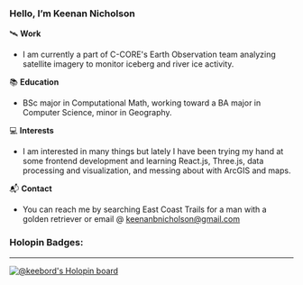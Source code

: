 ### Hello, I’m Keenan Nicholson

🛰️ **Work**

- I am currently a part of C-CORE's Earth Observation team analyzing satellite imagery to monitor iceberg and river ice activity.

📚 **Education**

- BSc major in Computational Math, working toward a BA major in Computer Science, minor in Geography. 

💻 **Interests**

- I am interested in many things but lately I have been trying my hand at some frontend development and learning React.js, Three.js, data processing and visualization, and messing about with ArcGIS and maps.

📬 **Contact**

- You can reach me by searching East Coast Trails for a man with a golden retriever or email @ keenanbnicholson@gmail.com


### Holopin Badges:
-------------------

[![@keebord's Holopin board](https://holopin.me/keebord)](https://holopin.io/@keebord)
